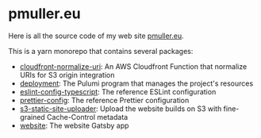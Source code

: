 # pmuller.eu

Here is all the source code of my web site [pmuller.eu](https://pmuller.eu).

This is a yarn monorepo that contains several packages:

- [cloudfront-normalize-uri](./packages/cloudfront-normalize-uri): An AWS Cloudfront Function that normalize URIs for S3 origin integration
- [deployment](./packages/deployment): The Pulumi program that manages the project's resources
- [eslint-config-typescript](./packages/eslint-config-typescript): The reference ESLint configuration
- [prettier-config](./packages/prettier-config): The reference Prettier configuration
- [s3-static-site-uploader](./packages/s3-static-site-uploader): Upload the website builds on S3 with fine-grained Cache-Control metadata
- [website](./packages/website): The website Gatsby app
